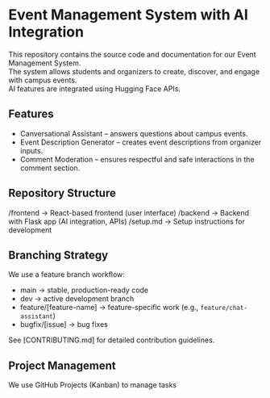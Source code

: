 # Event Management System with AI Integration

This repository contains the source code and documentation for our Event Management System.  
The system allows students and organizers to create, discover, and engage with campus events.  
AI features are integrated using Hugging Face APIs.

## Features
- Canversational Assistant – answers questions about campus events.
- Event Description Generator – creates event descriptions from organizer inputs.
- Comment Moderation – ensures respectful and safe interactions in the comment section.

## Repository Structure
/frontend → React-based frontend (user interface)
/backend → Backend with Flask app (AI integration, APIs)
/setup.md → Setup instructions for development


## Branching Strategy
We use a feature branch workflow:

- main → stable, production-ready code  
- dev → active development branch  
- feature/[feature-name] → feature-specific work (e.g., `feature/chat-assistant`)  
- bugfix/[issue] → bug fixes  

See [CONTRIBUTING.md] for detailed contribution guidelines.  

## Project Management
We use GitHub Projects (Kanban) to manage tasks
